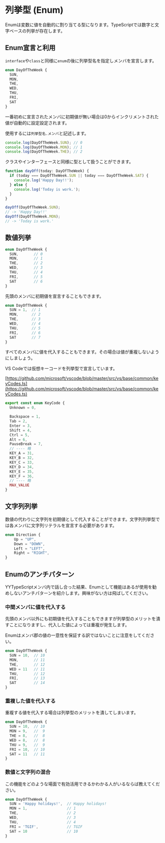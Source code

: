 # 列挙型 \(Enum\)

Enumは変数に値を自動的に割り当てる型になります。TypeScriptでは数字と文字ベースの列挙が存在します。

## Enum宣言と利用

`interface`や`class`と同様に`enum`の後に列挙型名を指定しメンバを宣言します。

```typescript
enum DayOfTheWeek {
  SUN,
  MON,
  THE,
  WED,
  THU,
  FRI,
  SAT
}
```

一番初めに宣言されたメンバに初期値が無い場合は0からインクリメントされた値が自動的に設定設定されます。

使用するには`列挙型名.メンバ`と記述します。

```typescript
console.log(DayOfTheWeek.SUN); // 0
console.log(DayOfTheWeek.MON); // 1
console.log(DayOfTheWeek.THE); // 2
```

クラスやインターフェースと同様に型として扱うことができます。

```typescript
function dayOff(today: DayOfTheWeek) {
  if (today === DayOfTheWeek.SUN || today === DayOfTheWeek.SAT) {
    console.log('Happy Day!!');
  } else {
    console.log('Today is work.');
  }
}

dayOff(DayOfTheWeek.SUN);
// -> 'Happy Day!!'
dayOff(DayOfTheWeek.MON);
// -> 'Today is work.'
```

## 数値列挙

```typescript
enum DayOfTheWeek {
  SUN,       // 0
  MON,       // 1
  THE,       // 2
  WED,       // 3
  THU,       // 4
  FRI,       // 5
  SAT        // 6
}
```

先頭のメンバに初期値を宣言することもできます。

```typescript
enum DayOfTheWeek {
  SUN = 1,  // 1
  MON,      // 2
  THE,      // 3
  WED,      // 4
  THU,      // 5
  FRI,      // 6
  SAT       // 7
}
```

すべてのメンバに値を代入することもできます。その場合は値が重複しないようにしましょう。

VS Codeでは仮想キーコードを列挙型で宣言しています。

[https://github.com/microsoft/vscode/blob/master/src/vs/base/common/keyCodes.ts](https://github.com/microsoft/vscode/blob/master/src/vs/base/common/keyCodes.ts)

```typescript
export const enum KeyCode {
  Unknown = 0,

  Backspace = 1,
  Tab = 2,
  Enter = 3,
  Shift = 4,
  Ctrl = 5,
  Alt = 6,
  PauseBreak = 7,
  // ---- 略
  KEY_A = 31,
  KEY_B = 32,
  KEY_C = 33,
  KEY_D = 34,
  KEY_E = 35,
  KEY_F = 36,
  // ---- 略
  MAX_VALUE
}
```

## 文字列列挙

数値の代わりに文字列を初期値として代入することができます。文字列列挙型では各メンバに文字列リテラルを宣言する必要があります。

```typescript
enum Direction {
    Up = "UP",
    Down = "DOWN",
    Left = "LEFT",
    Right = "RIGHT",
}
```

## Enumのアンチパターン

YYTypeScriptメンバ内で話し合った結果、Enumとして機能はあるが使用を勧めしないアンチパターンを紹介します。興味がない方は飛ばしてください。

### 中間メンバに値を代入する

先頭のメンバ以外にも初期値を代入することもできますが列挙型のメリットを潰すことになりますし、代入した値によっては重複が発生します。

Enumはメンバ郡の値の一意性を保証する訳ではないことに注意をしてください。

```typescript
enum DayOfTheWeek {
  SUN = 10,  // 10
  MON,       // 11
  THE,       // 12
  WED = 11   // 11
  THU,       // 12
  FRI,       // 13
  SAT        // 14
}
```

### 重複した値を代入する

重複する値を代入する場合は列挙型のメリットを潰してしまいます。

```typescript
enum DayOfTheWeek {
  SUN = 10,  // 10
  MON = 9,   //  9
  THE = 8,   //  8
  WED = 8,   //  8
  THU = 9,   //  9
  FRI = 10,  // 10
  SAT = 11   // 11
}
```

### 数値と文字列の混合

この機能をどのような場面で有効活用できるかわかる人がいるならば教えてください。

```typescript
enum DayOfTheWeek {
  SUN = 'Happy holidays!',  // Happy holidays!
  MON = 1,                  // 1
  THE,                      // 2
  WED,                      // 3
  THU,                      // 4
  FRI = 'TGIF',             // TGIF
  SAT = 10                  // 10
}
```

